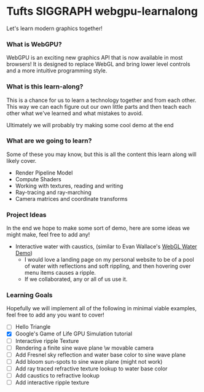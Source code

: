 # Tufts SIGGRAPH webgpu-learnalong

Let's learn modern graphics together!

### What is WebGPU?

WebGPU is an exciting new graphics API that is now available in most browsers! It is designed to replace WebGL and bring lower level controls and a more intuitive programming style.

### What is this learn-along?

This is a chance for us to learn a technology together and from each other. This way we can each figure out our own little parts and then teach each other what we've learned and what mistakes to avoid.

Ultimately we will probably try making some cool demo at the end

### What are we going to learn?

Some of these you may know, but this is all the content this learn along will likely cover.

- Render Pipeline Model
- Compute Shaders
- Working with textures, reading and writing
- Ray-tracing and ray-marching
- Camera matrices and coordinate transforms

### Project Ideas

In the end we hope to make some sort of demo, here are some ideas we might make, feel free to add any!

- Interactive water with caustics, (similar to Evan Wallace's [WebGL Water Demo](https://madebyevan.com/webgl-water/))
   - I would love a landing page on my personal website to be of a pool of water with reflections and soft rippling, and then hovering over menu items causes a ripple.
   - If we collaborated, any or all of us use it.

### Learning Goals

Hopefully we will implement all of the following in minimal viable examples, feel free to add any you want to cover!

- [ ] Hello Triangle
- [x] Google's Game of Life GPU Simulation tutorial
- [ ] Interactive ripple Texture
- [ ] Rendering a finite sine wave plane \w movable camera
- [ ] Add Fresnel sky reflection and water base color to sine wave plane
- [ ] Add bloom sun-spots to sine wave plane (might not work)
- [ ] Add ray traced refractive texture lookup to water base color
- [ ] Add caustics to refractive lookup
- [ ] Add interactive ripple texture
